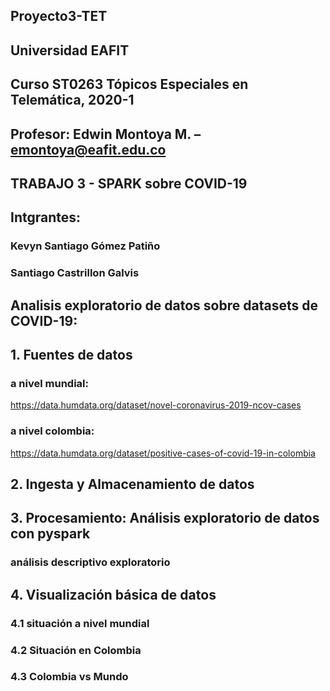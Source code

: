 ## Proyecto3-TET
## Universidad EAFIT
## Curso ST0263 Tópicos Especiales en Telemática, 2020-1
## Profesor: Edwin Montoya M. – emontoya@eafit.edu.co

## TRABAJO 3 - SPARK sobre COVID-19

## Intgrantes:
### Kevyn Santiago Gómez Patiño
### Santiago Castrillon Galvis

## Analisis exploratorio de datos sobre datasets de COVID-19:

## 1. Fuentes de datos

### a nivel mundial:

https://data.humdata.org/dataset/novel-coronavirus-2019-ncov-cases

### a nivel colombia:

https://data.humdata.org/dataset/positive-cases-of-covid-19-in-colombia


## 2. Ingesta y Almacenamiento de datos

## 3. Procesamiento: Análisis exploratorio de datos con pyspark

### análisis descriptivo exploratorio

## 4. Visualización básica de datos

### 4.1 situación a nivel mundial

### 4.2 Situación en Colombia

### 4.3 Colombia vs Mundo

